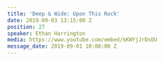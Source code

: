 ```yaml
---
title: 'Deep & Wide: Upon This Rock'
date: 2019-09-03 13:15:00 Z
position: 27
speaker: Ethan Harrington
media: https://www.youtube.com/embed/kKWYjJrDsOU
message_date: 2019-09-01 10:00:00 Z
---
```


